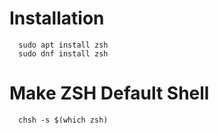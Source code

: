 # Installation
      sudo apt install zsh
      sudo dnf install zsh

# Make ZSH Default Shell
      chsh -s $(which zsh)
